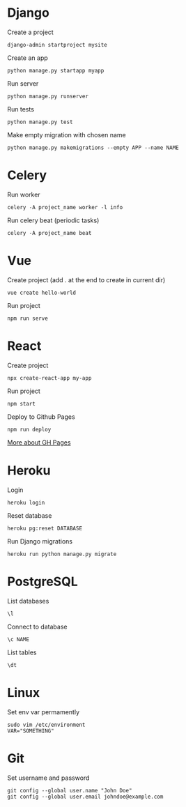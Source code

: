 # Django
Create a project
```
django-admin startproject mysite
```
Create an app
```
python manage.py startapp myapp
```
Run server
```
python manage.py runserver
```
Run tests
```
python manage.py test
```
Make empty migration with chosen name
```
python manage.py makemigrations --empty APP --name NAME
```
# Celery
Run worker
```
celery -A project_name worker -l info
```
Run celery beat (periodic tasks)
```
celery -A project_name beat
```

# Vue
Create project (add . at the end to create in current dir)
```
vue create hello-world
```

Run project
```
npm run serve
```

# React
Create project
```
npx create-react-app my-app
```

Run project
```
npm start
```

Deploy to Github Pages
```
npm run deploy
```
[More about GH Pages](https://github.com/gitname/react-gh-pages)

# Heroku
Login
```
heroku login
```

Reset database
```
heroku pg:reset DATABASE
```

Run Django migrations
```
heroku run python manage.py migrate
```

# PostgreSQL

List databases
```
\l
```

Connect to database
```
\c NAME
```

List tables
```
\dt
```

# Linux

Set env var permamently
```
sudo vim /etc/environment
VAR="SOMETHING"
```

# Git
Set username and password
```
git config --global user.name "John Doe"
git config --global user.email johndoe@example.com
```
